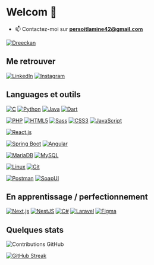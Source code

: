 # Welcom 👋

- 📫 Contactez-moi sur **persoitlamine42@gmail.com**

[![Dreeckan](https://github-profile-trophy.vercel.app/?username=lamine-f&theme=onedark&rank=SECRET,SSS,SS,S,AAA,AA,A&no-bg=true&no-frame=true&margin-w=16)](https://github.com/ryo-ma/github-profile-trophy)

## Me retrouver

[![LinkedIn](https://img.shields.io/badge/-LinkedIn-000?&logo=LinkedIn&logoColor=0A66C2)](https://www.linkedin.com/in/mouhamed-lamine-faye-54b419273/)
[![Instagram](https://img.shields.io/badge/-Instagram-000?&logo=Instagram&logoColor=E4405F)](https://www.instagram.com/mouhamed.lamine.faye/)

## Languages et outils


[![C](https://img.shields.io/badge/-C-000?&logo=C&logoColor=A8B9CC)](https://en.wikipedia.org/wiki/C_(programming_language))
[![Python](https://img.shields.io/badge/-Python-000?&logo=Python&logoColor=3776AB)](https://www.python.org/)
[![Java](https://img.shields.io/badge/-Java-000?&logo=Java&logoColor=007396)](https://www.java.com/)
[![Dart](https://img.shields.io/badge/-Dart-000?&logo=Dart&logoColor=0175C2)](https://dart.dev/)


[![PHP](https://img.shields.io/badge/-PHP-000?&logo=PHP&logoColor=777BB4)](https://www.php.net)
[![HTML5](https://img.shields.io/badge/-HTML5-000?&logo=HTML5&logoColor=E34F26)](https://www.w3.org/html/)
[![Sass](https://img.shields.io/badge/-Sass-000?&logo=Sass&logoColor=CC6699)](https://sass-lang.com)
[![CSS3](https://img.shields.io/badge/-CSS3-000?&logo=CSS3&logoColor=1572B6)](https://developer.mozilla.org/fr/docs/Web/CSS)
[![JavaScript](https://img.shields.io/badge/-JavaScript-000?&logo=JavaScript&logoColor=F7DF1E)](https://developer.mozilla.org/en-US/docs/Web/JavaScript)


[![React.js](https://img.shields.io/badge/-React.js-000?&logo=React&logoColor=61DAFB)](https://reactjs.org/)


[![Spring Boot](https://img.shields.io/badge/-Spring%20Boot-000?&logo=Spring%20Boot&logoColor=6DB33F)](https://spring.io/projects/spring-boot)
[![Angular](https://img.shields.io/badge/-Angular-000?&logo=Angular&logoColor=DD0031)](https://angular.io/)


[![MariaDB](https://img.shields.io/badge/-MariaDB-000?&logo=MariaDB&logoColor=003545)](https://mariadb.org/)
[![MySQL](https://img.shields.io/badge/-MySQL-000?&logo=MySQL&logoColor=4479A1)](https://www.mysql.com/)


[![Linux](https://img.shields.io/badge/-Linux-000?&logo=Linux&logoColor=FCC624)](https://www.linux.org/)
[![Git](https://img.shields.io/badge/-Git-000?&logo=Git&logoColor=F05032)](https://git-scm.com/)


[![Postman](https://img.shields.io/badge/-Postman-000?&logo=Postman&logoColor=FF6C37)](https://www.postman.com/)
[![SoapUI](https://img.shields.io/badge/-SoapUI-000?&logo=SoapUI&logoColor=6DB33F)](https://www.soapui.org/)


## En apprentissage / perfectionnement

[![Next.js](https://img.shields.io/badge/-Next.js-000?&logo=Next.js&logoColor=FFF)](https://nextjs.org/)
[![NestJS](https://img.shields.io/badge/-NestJS-000?&logo=NestJS&logoColor=E0234E)](https://nestjs.com/)
[![C#](https://img.shields.io/badge/-C%23-000?&logo=CSharp&logoColor=239120)](https://docs.microsoft.com/en-us/dotnet/csharp/)
[![Laravel](https://img.shields.io/badge/-Laravel-000?&logo=Laravel&logoColor=FF2D20)](https://laravel.com/)
[![Figma](https://img.shields.io/badge/-Figma-000?&logo=Figma&logoColor=F24E1E)](https://www.figma.com/)


## Quelques stats

![Contributions GitHub](https://github-readme-stats.vercel.app/api?username=lamine-f&custom_title=Contributions%20GitHub&show_icons=true&locale=fr&count_private=true&hide=stars,issues&bg_color=0d1117&hide_border=true&icon_color=52BFEA&text_color=FFF&title_color=52BFEA)

 [![GitHub Streak](https://github-readme-streak-stats.herokuapp.com?user=lamine-f&hide_border=true&locale=fr&background=0d1117&ring=52BFEA&stroke=52BFEA&fire=52BFEA&sideNums=FFFFFF&currStreakLabel=FFFFFF&sideLabels=FFFFFF&dates=FFFFFF&currStreakNum=FFFFFF)](https://git.io/streak-stats) 
